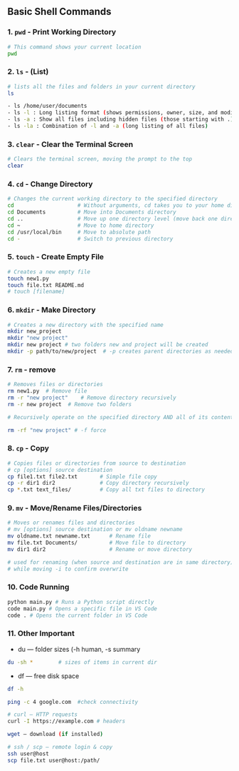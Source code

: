 ## Basic Shell Commands
### 1. `pwd` - Print Working Directory
```bash
# This command shows your current location
pwd
```

### 2. `ls` - (List)
```bash
# lists all the files and folders in your current directory
ls
```
```bash
- ls /home/user/documents
- ls -l : Long listing format (shows permissions, owner, size, and modification date)
- ls -a : Show all files including hidden files (those starting with .)
- ls -la : Combination of -l and -a (long listing of all files)
```

### 3. `clear` - Clear the Terminal Screen
```bash
# Clears the terminal screen, moving the prompt to the top
clear
```

### 4. `cd` - Change Directory
```bash
# Changes the current working directory to the specified directory
cd                    # Without arguments, cd takes you to your home directory
cd Documents          # Move into Documents directory
cd ..                 # Move up one directory level (move back one directory)
cd ~                  # Move to home directory
cd /usr/local/bin     # Move to absolute path
cd -                  # Switch to previous directory
```

### 5. `touch` - Create Empty File
```bash
# Creates a new empty file
touch new1.py 
touch file.txt README.md
# touch [filename]
```

### 6. `mkdir` - Make Directory
```bash
# Creates a new directory with the specified name
mkdir new_project
mkdir "new project"
mkdir new project # two folders new and project will be created
mkdir -p path/to/new/project  # -p creates parent directories as needed
```

### 7. `rm` - remove
```bash
# Removes files or directories
rm new1.py  # Remove file
rm -r "new project"    # Remove directory recursively
rm -r new project  # Remove two folders

# Recursively operate on the specified directory AND all of its contents and continue this process through all levels of nested subdirectories until it reaches the end of each branch

rm -rf "new project" # -f force
```

### 8. `cp` - Copy
```bash
# Copies files or directories from source to destination
# cp [options] source destination
cp file1.txt file2.txt       # Simple file copy
cp -r dir1 dir2              # Copy directory recursively
cp *.txt text_files/         # Copy all txt files to directory
```

### 9. `mv` - Move/Rename Files/Directories
```bash
# Moves or renames files and directories
# mv [options] source destination or mv oldname newname
mv oldname.txt newname.txt      # Rename file
mv file.txt Documents/          # Move file to directory
mv dir1 dir2                    # Rename or move directory

# used for renaming (when source and destination are in same directory)
# while moving -i to confirm overwrite
```

### 10. Code Running
```bash
python main.py # Runs a Python script directly
code main.py # Opens a specific file in VS Code
code . # Opens the current folder in VS Code
```
### 11. Other Important
- du — folder sizes (-h human, -s summary
```bash
du -sh *        # sizes of items in current dir
```
- df — free disk space
```bash
df -h
```

```bash
ping -c 4 google.com  #check connectivity

# curl — HTTP requests 
curl -I https://example.com # headers

wget — download (if installed)

# ssh / scp — remote login & copy
ssh user@host
scp file.txt user@host:/path/
```
